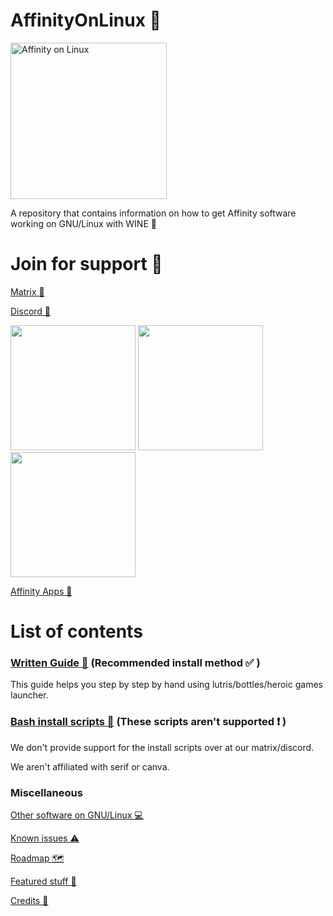 # AffinityOnLinux 🌹

<img src="/Assets/affinitytux_vectorized.svg" alt="Affinity on Linux" width="250"/>

A repository that contains information on how to get Affinity software working on GNU/Linux with WINE 🐧

# Join for support 🤝

[Matrix 💬](https://matrix.to/#/#affinityonlinux:matrix.org)

[Discord 💬](https://discord.gg/t5V9ecpJWZ)

<img src="https://github.com/user-attachments/assets/c7b70ee5-58e3-46c6-b385-7c3d02749664" width="200"/>

<img src="https://github.com/user-attachments/assets/8ea7f748-c455-4ee8-9a94-775de40dbbf3" width="200"/>

<img src="https://github.com/user-attachments/assets/96ae06f8-470b-451f-ba29-835324b5b552" width="200"/>

[Affinity Apps 📢](https://affinity.serif.com)

# List of contents

### [Written Guide 📕](/Guides/) (Recommended install method ✅ )

This guide helps you step by step by hand using lutris/bottles/heroic games launcher.

### [Bash install scripts 🤖](https://github.com/ryzendew/AffinityOnLinux) (These scripts aren't supported ❗ )

We don't provide support for the install scripts over at our matrix/discord.

We aren't affiliated with serif or canva.

### Miscellaneous

[Other software on GNU/Linux 💻](/OtherSoftware/OtherSoftware-on-Linux.md)

[Known issues ⚠️](/Known-issues.md)

[Roadmap 🗺️](/Roadmap.md)

[Featured stuff 🎨](/Featured/FEATURED-1.MD)

[Credits 📜 ](/Credits.md)
